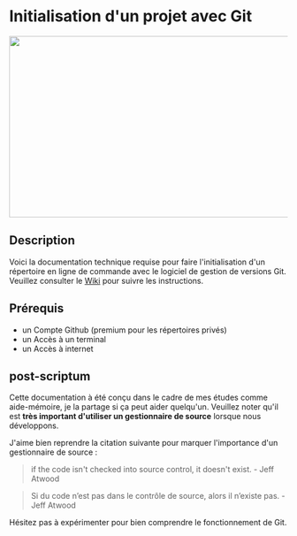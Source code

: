 # Initialisation d'un projet avec Git

<p align="center">
  <img src="https://user-images.githubusercontent.com/31415349/42832418-23414276-89bf-11e8-84e6-59316ca8aace.png" width="800px" height="328px" />
</p>

## Description
Voici la documentation technique requise pour faire l'initialisation d'un répertoire en ligne de commande avec le logiciel de gestion de versions Git. Veuillez consulter le [Wiki](https://github.com/ma-lemire/Git-initialization/wiki) pour suivre les instructions.

## Prérequis
* un Compte Github (premium pour les répertoires privés)
* un Accès à un terminal
* un Accès à internet

## post-scriptum
Cette documentation à été conçu dans le cadre de mes études comme aide-mémoire, je la partage si ça peut aider quelqu'un. Veuillez noter qu'il est **très important d'utiliser un gestionnaire de source** lorsque nous développons.

J'aime bien reprendre la citation suivante pour marquer l'importance d'un gestionnaire de source : 
> if the code isn't checked into source control, it doesn't exist. - Jeff Atwood

> Si du code n’est pas dans le contrôle de source, alors il n’existe pas. - Jeff Atwood

Hésitez pas à expérimenter pour bien comprendre le fonctionnement de Git. 
